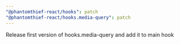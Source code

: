 ```yaml
---
"@phantomthief-react/hooks": patch
"@phantomthief-react/hooks.media-query": patch
---
```


Release first version of hooks.media-query and add it to main hook
